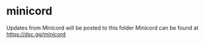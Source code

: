 # minicord
Updates from Minicord will be posted to this folder
Minicord can be found at https://dsc.gg/minicord
